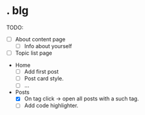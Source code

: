# . blg

TODO:
- [ ] About content page
  - [ ] Info about yourself
- [ ] Topic list page
- Home
  - [ ] Add first post
  - [ ] Post card style.
  - [ ] ...
- Posts
  - [x] On tag click -> open all posts with a such tag.
  - [ ] Add code highlighter.